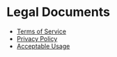 # Legal Documents

- [Terms of Service](https://github.com/xoniaapp/legal/blob/main/terms-of-service.md)
- [Privacy Policy](https://github.com/xoniaapp/legal/blob/main/privacy-policy.md)
- [Acceptable Usage](https://github.com/xoniaapp/legal/blob/main/acceptable-usage-policy.md)
